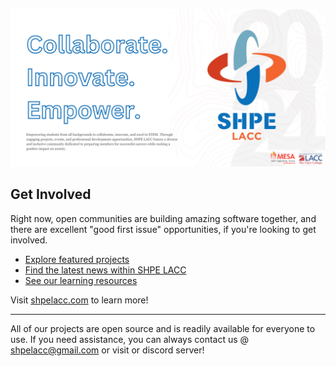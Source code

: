 ![SHPELACC](https://github.com/LACC-SHPE/.github/blob/main/Collaborate%20Innovate%20Empower.png) 

## Get Involved

Right now, open communities are building amazing software together, and there are excellent "good first issue" opportunities, if you're looking to get involved.

* [Explore featured projects](https://example.com/)
* [Find the latest news within SHPE LACC](https://example.com/)
* [See our learning resources](https://example.com/)

Visit [shpelacc.com](https://example.com) to learn more!

----

All of our projects are open source and is readily available for everyone to use. If you need assistance, you can always contact us @ shpelacc@gmail.com or visit or discord server!
